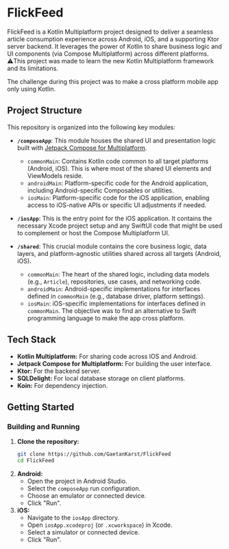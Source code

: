 # FlickFeed

FlickFeed is a Kotlin Multiplatform project designed to deliver a seamless article consumption experience across Android, iOS, and a supporting Ktor server backend. It leverages the power of Kotlin to share business logic and UI components (via Compose Multiplatform) across different platforms.
⚠️This project was made to learn the new Kotlin Multiplatform framework and its limitations.

The challenge during this project was to make a cross platform mobile app only using Kotlin.

## Project Structure

This repository is organized into the following key modules:

*   **`/composeApp`**: This module houses the shared UI and presentation logic built with [Jetpack Compose for Multiplatform](https://www.jetbrains.com/lp/compose-multiplatform/).
    *   `commonMain`: Contains Kotlin code common to all target platforms (Android, iOS). This is where most of the shared UI elements and ViewModels reside.
    *   `androidMain`: Platform-specific code for the Android application, including Android-specific Composables or utilities.
    *   `iosMain`: Platform-specific code for the iOS application, enabling access to iOS-native APIs or specific UI adjustments if needed.

*   **`/iosApp`**: This is the entry point for the iOS application. It contains the necessary Xcode project setup and any SwiftUI code that might be used to complement or host the Compose Multiplatform UI.

*   **`/shared`**: This crucial module contains the core business logic, data layers, and platform-agnostic utilities shared across all targets (Android, iOS).
    *   `commonMain`: The heart of the shared logic, including data models (e.g., `Article`), repositories, use cases, and networking code.
    *   `androidMain`: Android-specific implementations for interfaces defined in `commonMain` (e.g., database driver, platform settings).
    *   `iosMain`: iOS-specific implementations for interfaces defined in `commonMain`. The objective was to find an alternative to Swift programming language to make the app cross platform.
    
## Tech Stack

*   **Kotlin Multiplatform:** For sharing code across IOS and Android.
*   **Jetpack Compose for Multiplatform:** For building the user interface.
*   **Ktor:** For the backend server.
*   **SQLDelight:** For local database storage on client platforms.
*   **Koin:** For dependency injection.

## Getting Started

### Building and Running

1.  **Clone the repository:**
    ```bash
    git clone https://github.com/GaetanKarst/FlickFeed
    cd FlickFeed
    ```
2.  **Android:**
    *   Open the project in Android Studio.
    *   Select the `composeApp` run configuration.
    *   Choose an emulator or connected device.
    *   Click "Run".
3.  **iOS:**
    *   Navigate to the `iosApp` directory.
    *   Open `iosApp.xcodeproj` (or `.xcworkspace`) in Xcode.
    *   Select a simulator or connected device.
    *   Click "Run".